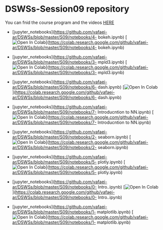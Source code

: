 # DSWSs-Session09 repository

You can fnid the course program and the videos [HERE](http://physics.ipm.ac.ir/~vafaei/scheduls/sess9.html)


- [jupyter_notebooks](https://github.com/vafaei-ar/DSWSs/blob/master/S09/notebooks/4- bokeh.ipynb) [![Open In Colab](https://colab.research.google.com/assets/colab-badge.svg)](https://colab.research.google.com/github/vafaei-ar/DSWSs/blob/master/S09/notebooks/4- bokeh.ipynb)

- [jupyter_notebooks](https://github.com/vafaei-ar/DSWSs/blob/master/S09/notebooks/3- mpld3.ipynb) [![Open In Colab](https://colab.research.google.com/assets/colab-badge.svg)](https://colab.research.google.com/github/vafaei-ar/DSWSs/blob/master/S09/notebooks/3- mpld3.ipynb)

- [jupyter_notebooks](https://github.com/vafaei-ar/DSWSs/blob/master/S09/notebooks/6- dash.ipynb) [![Open In Colab](https://colab.research.google.com/assets/colab-badge.svg)](https://colab.research.google.com/github/vafaei-ar/DSWSs/blob/master/S09/notebooks/6- dash.ipynb)

- [jupyter_notebooks](https://github.com/vafaei-ar/DSWSs/blob/master/S09/notebooks/7- Introducntion to NN.ipynb) [![Open In Colab](https://colab.research.google.com/assets/colab-badge.svg)](https://colab.research.google.com/github/vafaei-ar/DSWSs/blob/master/S09/notebooks/7- Introducntion to NN.ipynb)

- [jupyter_notebooks](https://github.com/vafaei-ar/DSWSs/blob/master/S09/notebooks/2- seaborn.ipynb) [![Open In Colab](https://colab.research.google.com/assets/colab-badge.svg)](https://colab.research.google.com/github/vafaei-ar/DSWSs/blob/master/S09/notebooks/2- seaborn.ipynb)

- [jupyter_notebooks](https://github.com/vafaei-ar/DSWSs/blob/master/S09/notebooks/5- plotly.ipynb) [![Open In Colab](https://colab.research.google.com/assets/colab-badge.svg)](https://colab.research.google.com/github/vafaei-ar/DSWSs/blob/master/S09/notebooks/5- plotly.ipynb)

- [jupyter_notebooks](https://github.com/vafaei-ar/DSWSs/blob/master/S09/notebooks/0- Intro..ipynb) [![Open In Colab](https://colab.research.google.com/assets/colab-badge.svg)](https://colab.research.google.com/github/vafaei-ar/DSWSs/blob/master/S09/notebooks/0- Intro..ipynb)

- [jupyter_notebooks](https://github.com/vafaei-ar/DSWSs/blob/master/S09/notebooks/1- matplotlib.ipynb) [![Open In Colab](https://colab.research.google.com/assets/colab-badge.svg)](https://colab.research.google.com/github/vafaei-ar/DSWSs/blob/master/S09/notebooks/1- matplotlib.ipynb)



